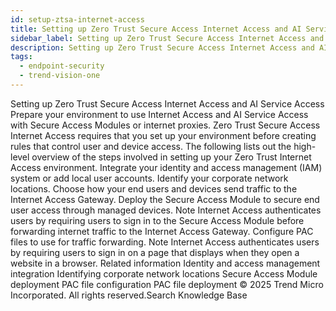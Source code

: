 ```yaml
---
id: setup-ztsa-internet-access
title: Setting up Zero Trust Secure Access Internet Access and AI Service Access
sidebar_label: Setting up Zero Trust Secure Access Internet Access and AI Service Access
description: Setting up Zero Trust Secure Access Internet Access and AI Service Access
tags:
  - endpoint-security
  - trend-vision-one
---
```


 Setting up Zero Trust Secure Access Internet Access and AI Service Access Prepare your environment to use Internet Access and AI Service Access with Secure Access Modules or internet proxies. Zero Trust Secure Access Internet Access requires that you set up your environment before creating rules that control user and device access. The following lists out the high-level overview of the steps involved in setting up your Zero Trust Internet Access environment. Integrate your identity and access management (IAM) system or add local user accounts. Identify your corporate network locations. Choose how your end users and devices send traffic to the Internet Access Gateway. Deploy the Secure Access Module to secure end user access through managed devices. Note Internet Access authenticates users by requiring users to sign in to the Secure Access Module before forwarding internet traffic to the Internet Access Gateway. Configure PAC files to use for traffic forwarding. Note Internet Access authenticates users by requiring users to sign in on a page that displays when they open a website in a browser. Related information Identity and access management integration Identifying corporate network locations Secure Access Module deployment PAC file configuration PAC file deployment © 2025 Trend Micro Incorporated. All rights reserved.Search Knowledge Base